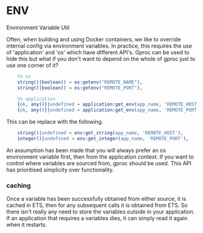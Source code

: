 ENV
===

Environment Variable Util

Often, when building and using Docker containers, we like to override internal config via environment variables. In practice, this requires the use of 'application' and 'os' which have different API's. Gproc can be used to hide this but what if you don't want to depend on the whole of gproc just to use one corner of it?

```erlang
    %% os
    string()|boolean() = os:getenv("REMOTE_NAME"),
    string()|boolean() = os:getenv("REMOTE_PORT"),

    %% application
    {ok, any()}|undefined = application:get_env(app_name, 'REMOTE_HOST'),
    {ok, any()}|undefined = application:get_env(app_name, 'REMOTE_PORT'),
```

This can be replace with the following.

```erlang
    string()|undefined = env:get_string(app_name, 'REMOTE_HOST'),
    integer()|undefined = env:get_integer(app_name, 'REMOTE_PORT'),
```

An assumption has been made that you will always prefer an os environment variable first, then from the application context. If you want to control where variables are sourced from, gproc should be used. This API has prioritised simplicity over functionality.

### caching

Once a variable has been successfully obtained from either source, it is cached in ETS, then for any subsequent calls it is obtained from ETS. So there isn't really any need to store the variables outside in your application. If an application that requires a variables dies, it can simply read it again when it restarts.
